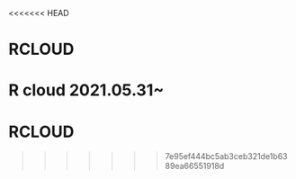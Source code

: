 <<<<<<< HEAD
# RCLOUD
R cloud 2021.05.31~
=======
# RCLOUD 
>>>>>>> 7e95ef444bc5ab3ceb321de1b6389ea66551918d
